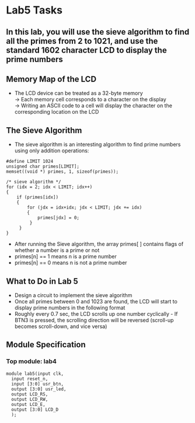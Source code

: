 # Lab5 Tasks

## In this lab, you will use the sieve algorithm to find all the primes from 2 to 1021, and use the standard 1602 character LCD to display the prime numbers

## Memory Map of the LCD
- The LCD device can be treated as a 32-byte memory
<br/> -> Each memory cell corresponds to a character on the display
<br/> -> Writing an ASCII code to a cell will display the character on the corresponding location on the LCD

## The Sieve Algorithm
- The sieve algorithm is an interesting algorithm to find prime numbers using only addition operations:
<pre><code>#define LIMIT 1024
unsigned char primes[LIMIT];
memset((void *) primes, 1, sizeof(primes));

/* sieve algorithm */
for (idx = 2; idx < LIMIT; idx++)
{
    if (primes[idx])
    {
        for (jdx = idx+idx; jdx < LIMIT; jdx += idx)
        {
            primes[jdx] = 0;
         } 
     }
}</code></pre>

- After running the Sieve algorithm, the array primes[ ] contains flags of whether a number is a prime or not
- primes[n] == 1 means n is a prime number
- primes[n] == 0 means n is not a prime number


## What to Do in Lab 5
- Design a circuit to implement the sieve algorithm
- Once all primes between 0 and 1023 are found, the LCD will start to display prime numbers in the following format
- Roughly every 0.7 sec, the LCD scrolls up one number cyclically - If BTN3 is pressed, the scrolling direction will be reversed (scroll-up becomes scroll-down, and vice versa)

## Module Specification
### Top module: lab4
<pre><code>module lab5(input clk,
  input reset_n,
  input [3:0] usr_btn,
  output [3:0] usr_led,
  output LCD_RS,
  output LCD_RW,
  output LCD_E,
  output [3:0] LCD_D
  );</code></pre>

